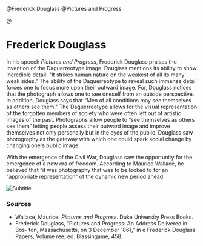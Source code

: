 @Frederick Douglass
@Pictures and Progress

@

# Frederick Douglass

In his speech *Pictures and Progress*, Frederick Douglass praises the invention of the Daguerreotype image. Douglass mentions its ability to show incredible detail: "It strikes human nature on the weakest of all its many weak sides." The ability of the Daguerreotype to reveal such immense detail forces one to focus more upon their outward image. For, Douglass notices that the photograph allows one to see oneself from an outside perspective. In addition, Douglass says that “Men of all conditions may see themselves as others see them." The Daguerreotype allows for the visual representation of the forgotten members of society who were often left out of artistic images of the past. Photographs allow people to “see themselves as others see them” letting people assess their outward image and improve themselves not only personally but in the eyes of the public. Douglass saw photography as the gateway with which one could spark social change by changing one's public image.

With the emergence of the Civil War, Douglass saw the opportunity for the emergence of a new era of freedom. According to Maurice Wallace, he believed that “it was photography that was to be looked to for an “appropriate representation” of the dynamic new period ahead.

![Subtitle][douglass1]

[douglass1]:../img/img5.png


### Sources
- Wallace, Maurice. *Pictures and Progress*. Duke University Press Books.
- Frederick Douglass, “Pictures and Progress: An Address Delivered in Bos- ton, Massachusetts, on 3 December 1861,” in  e Frederick Douglass Papers, Volume  ree, ed. Blassingame, 458.

